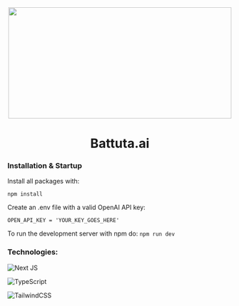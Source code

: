 <div align="center">
    <img src="https://i.imgur.com/ruN9Mfe.png" height="250" width="500"></img>
    <h1 align="center">Battuta.ai</h1>
    <!-- <h3 align="center"><a href="https://www.gibraltr.com" target="_blank">Gibraltr.com</a></h3> -->
</div>

### Installation & Startup

Install all packages with:

`npm install`

Create an .env file with a valid OpenAI API key:

```
OPEN_API_KEY = 'YOUR_KEY_GOES_HERE'
```

To run the development server with npm do:
`npm run dev`

### Technologies:

![Next JS](https://img.shields.io/badge/Next-black?style=for-the-badge&logo=next.js&logoColor=white)

![TypeScript](https://img.shields.io/badge/typescript-%23007ACC.svg?style=for-the-badge&logo=typescript&logoColor=white)

![TailwindCSS](https://img.shields.io/badge/tailwindcss-%2338B2AC.svg?style=for-the-badge&logo=tailwind-css&logoColor=white)
